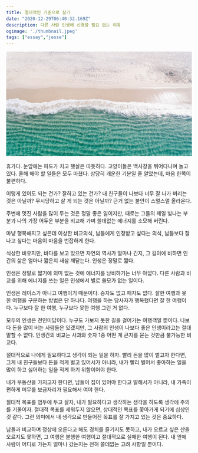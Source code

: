 ```yaml
---
title: 절대적인 기준으로 살기
date: "2020-12-29T06:40:32.169Z"
description: 다른 사람 인생에 신경쓸 필요 없는 이유
ogimage: './thumbnail.jpeg'
tags: ["essay","jesse"]
---
```

![](./thumbnail.jpeg)

휴가다. 눈앞에는 파도가 치고 햇살은 따듯하다. 고양이들은 백사장을 뛰어다니며 놀고 있다. 올해 해야 할 일들은 모두 마쳤다. 상당히 개운한 기분일 줄 알았는데, 마음 한쪽이 불편하다.

이렇게 있어도 되는 건가? 잘하고 있는 건가? 내 친구들이 나보다 너무 잘 나가 버리는 것은 아닐까? 무시당하고 살 게 되는 것은 아닐까? 근거 없는 불안이 스멀스멀 올라온다.

주변에 멋진 사람을 많이 두는 것은 정말 좋은 일이지만, 때로는 그들의 제일 빛나는 부분과 나의 가장 어두운 부분을 비교해 가며 쓸데없는 에너지를 소모해 버린다.

마냥 행복해지고 싶은데 이상한 비교의식, 남들에게 인정받고 싶다는 의식, 남들보다 잘나고 싶다는 마음이 마음을 번잡하게 한다.

식상한 비유지만, 바다를 보고 있으면 자연의 역사가 얼마나 긴지, 그 길이에 비하면 인간의 삶은 얼마나 짧은지 새삼 깨닫는다. 인생은 정말로 짧다.

인생은 정말로 짧기에 의미 없는 것에 에너지를 낭비하기는 너무 아깝다. 다른 사람과 비교를 위해 에너지를 쓰는 일은 인생에서 별로 쓸모가 없는 일이다.

인생은 레이스가 아니고 여행이기 때문이다. 승자도 없고 패자도 없다. 잘한 여행과 못 한 여행을 구분하는 방법은 단 하나다.  여행을 하는 당사자가 행복했다면 잘 한 여행이다. 누구보다 잘 한 여행, 누구보다 못한 여행 그런 거 없다.

모두의 인생은 전인미답이다. 누구도 가보지 못한 길을 걸어가는 여행객일 뿐이다. 나보다 돈을 많이 버는 사람들은 있겠지만, 그 사람의 인생이 나보다 좋은 인생이라고는 절대 말할 수 없다.  인생간의 비교는 사과와 숫자 1중 어떤 게 큰지를 묻는 것만큼 불가능한 비교다.

절대적으로 나에게 필요하다고 생각이 되는 일을 하자. 빨리 돈을 많이 벌고자 한다면, 그게 내 친구들보다 돈을 적게 벌고 있어서가 아니라, 내가 빨리 벌어서 좋아하는 일을 많이 하고 싫어하는 일을 적게 하기 위함이어야 한다.

내가 부동산을 가지고자 한다면, 남들이 집이 있어야 한다고 말해서가 아니라, 내 가족이 편하게 머무를 보금자리가 필요해서 여야 한다.

절대적 목표를 염두에 두고 살자, 내가 필요하다고 생각하는 생각을 하도록 생각에 주의를 기울이자. 절대적 목표를 세워두지 않으면, 상대적인 목표를 쫓아가게 되기에 십상인 것 같다. 그런 의미에서 내 생각으로 만들어진 목표를 잘 가지고 있는 것은 중요하다.

남들과 비교하며 정상에 오른다고 해도 경치를 즐기지도 못하고, 내가 오르고 싶은 산을 오르지도 못하면, 그 여행은 불행한 여행이고 절대적으로 실패한 여행이 된다. 내 옆에 사람이 어디로 가는지 얼마나 갔는지는 전혀 쓸데없는 고려 사항일 뿐이다.
